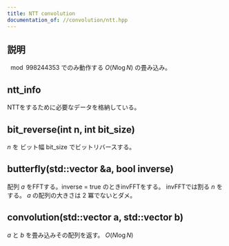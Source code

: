 ```yaml
---
title: NTT convolution
documentation_of: //convolution/ntt.hpp
---
```


## 説明

$\mod 998244353$ でのみ動作する $O(N\log N)$ の畳み込み。

## ntt_info

NTTをするために必要なデータを格納している。

## bit_reverse(int n, int bit_size)

$n$ を ビット幅 bit_size でビットリバースする。

## butterfly(std::vector<mint> &a, bool inverse)

配列 $a$ をFFTする。inverse = true のときinvFFTをする。
invFFTでは割る $n$ をする。
$a$ の配列の大きさは $2$ 冪でないとダメ。

## convolution(std::vector<mint> a, std::vector<mint> b)

$a$ と $b$ を畳み込みその配列を返す。 $O(N\log N)$
